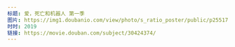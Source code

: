 ```yaml
---
标题: 爱，死亡和机器人 第一季
图片: https://img1.doubanio.com/view/photo/s_ratio_poster/public/p2551717438.jpg
时时: 2019
链接: https://movie.douban.com/subject/30424374/
---
```


